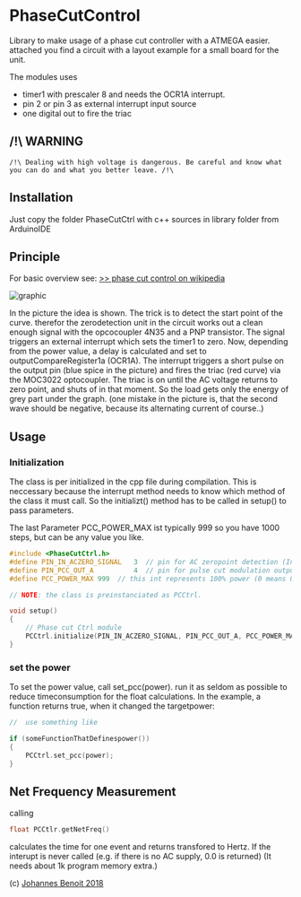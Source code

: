 # PhaseCutControl #

Library to make usage of a phase cut controller with a ATMEGA easier.
attached you find a circuit with a layout example for a small board for the unit.


The modules uses
* timer1 with prescaler 8 and needs the OCR1A interrupt.
* pin 2 or pin 3 as external interrupt input source
* one digital out to fire the triac



## /!\ WARNING

```
/!\ Dealing with high voltage is dangerous. Be careful and know what you can do and what you better leave. /!\
```

## Installation ##

Just copy the folder PhaseCutCtrl with c++ sources in library folder from ArduinoIDE


## Principle ##

For basic overview see: [>> phase cut control on wikipedia](https://en.wikipedia.org/wiki/Phase-fired_controllers)


![graphic](https://upload.wikimedia.org/wikipedia/commons/0/07/Regulated_rectifier.gif)

In the picture the idea is shown. The trick is to detect the start point of the curve. therefor the zerodetection unit in the circuit works out a clean enough signal with the opcocoupler 4N35 and a PNP transistor.
The signal triggers an external interrupt which sets the timer1 to zero.
Now, depending from the power value, a delay is calculated and set to outputCompareRegister1a (OCR1A). The interrupt triggers a short pulse on the output pin (blue spice in the picture) and fires the triac (red curve) via the MOC3022 optocoupler. The triac is on until the AC voltage returns to zero point, and shuts of in that moment. So the load gets only the energy of grey part under the graph.
(one mistake in the picture is, that the second wave should be negative, because its alternating current of course..)



## Usage ##

### Initialization
The class is per initialized in the cpp file during compilation. This is neccessary because the interrupt method needs to know which method of the class it must call.
So the initializt() method has to be called in setup() to pass parameters.

The last Parameter PCC_POWER_MAX ist typically 999 so you have 1000 steps, but can be any value you like. 


```c++
#include <PhaseCutCtrl.h>
#define PIN_IN_ACZERO_SIGNAL   3  // pin for AC zeropoint detection (Interrupt source, so can only be 2 or 3)
#define PIN_PCC_OUT_A          4  // pin for pulse cut modulation output
#define PCC_POWER_MAX 999  // this int represents 100% power (0 means 0%)

// NOTE: the class is preinstanciated as PCCtrl.

void setup()
{
    // Phase cut Ctrl module
    PCCtrl.initialize(PIN_IN_ACZERO_SIGNAL, PIN_PCC_OUT_A, PCC_POWER_MAX);
}


```

### set the power ###

To set the power value, call set_pcc(power). run it as seldom as possible to reduce timeconsumption for the float calculations.
In the example, a function returns true, when it changed the targetpower:
```c++
//  use something like

if (someFunctionThatDefinespower())
{
    PCCtrl.set_pcc(power);
}

```

## Net Frequency Measurement

calling

```c++
float PCCtlr.getNetFreq()
```

calculates the time for one event and returns transfored to Hertz.
If the interupt is never called (e.g. if there is no AC supply, 0.0 is returned)
(It needs about 1k program memory extra.)

(c) [Johannes Benoit 2018](mailto:jbenoit@t-online.de)


